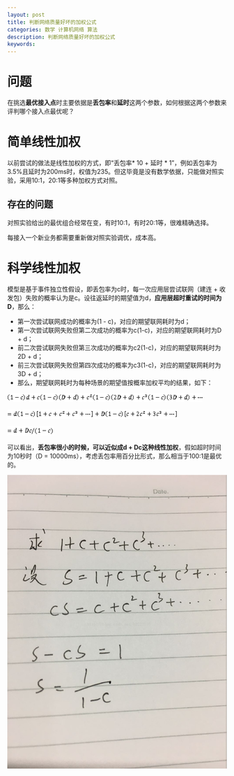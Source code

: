```yaml
---
layout: post
title: 判断网络质量好坏的加权公式
categories: 数学 计算机网络 算法
description: 判断网络质量好坏的加权公式
keywords: 
---
```




# 问题


在挑选**最优接入点**时主要依据是**丢包率**和**延时**这两个参数，如何根据这两个参数来评判哪个接入点最优呢？

# 简单线性加权


以前尝试的做法是线性加权的方式，即“丢包率* 10 + 延时 * 1”，例如丢包率为3.5%且延时为200ms时，权值为235。但这毕竟是没有数学依据，只能做对照实验，采用10:1，20:1等多种加权方式对照。

## 存在的问题

对照实验给出的最优组合经常在变，有时10:1，有时20:1等，很难精确选择。

每接入一个新业务都需要重新做对照实验调优，成本高。
 
# 科学线性加权


模型是基于事件独立性假设，即丢包率为c时，每一次应用层尝试联网（建连 + 收发包）失败的概率认为是c。设往返延时的期望值为d，**应用层超时重试的时间为D**，那么：
- 第一次尝试联网成功的概率为(1 - c)，对应的期望联网耗时为d；
- 第一次尝试联网失败但第二次成功的概率为c(1-c)，对应的期望联网耗时为D + d；
- 前二次尝试联网失败但第三次成功的概率为c2(1-c)，对应的期望联网耗时为2D + d；
- 前三次尝试联网失败但第四次成功的概率为c3(1-c)，对应的期望联网耗时为3D + d；
- 那么，期望联网耗时为每种场景的期望值按概率加权平均的结果，如下：

![](/images/posts/2017-02-01-math-judge-network-weight.md/1.png)

![](/images/posts/2017-02-01-math-judge-network-weight.md/2.png)

![](/images/posts/2017-02-01-math-judge-network-weight.md/3.png)




可以看出，**丢包率很小的时候，可以近似成d + Dc这种线性加权**，假如超时时间为10秒时（D = 10000ms），考虑丢包率用百分比形式，那么相当于100:1是最优的。
 
![](/images/posts/2017-02-01-math-judge-network-weight.md/2.jpeg)

